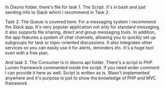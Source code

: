In Dixons folder, there's file for task 1. The Script. It's in bash and just sending info to Slack which I recommend in Task 2.

Task 2. The Queue is covered here:
For a messaging system I recommend the Slack app. It's very popular application not only for standard messaging. It also supports file sharing, direct and group messaging tools. In addition, the app features a system of chat channels, allowing you to quickly set up subgroups for task or topic-oriented discussions. It also integrates other services so you can easily use it for alerts, reminders etc. It's a huge tool even with a free plan.

And task 3. The Consumer is in dixons api folder. There's a script in PHP Lumen framework commented inside the script. If you need wider comment I can provide it here as well. Script is written as is. Wasn't implemented anywhere and it's purpose is just to show the knowledge of PHP and MVC framework.
